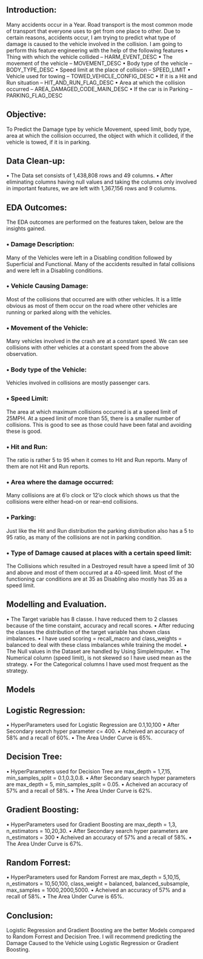 ## Introduction:

Many accidents occur in a Year. Road transport is the most common mode of transport that everyone uses to get from one place to other. Due to certain reasons, accidents occur, I am trying to predict what type of damage is caused to the vehicle involved in the collision. I am going to perform this feature engineering with the help of the following features
•	Thing with which the vehicle collided – HARM_EVENT_DESC
•	The movement of the vehicle – MOVEMENT_DESC
•	Body type of the vehicle – BODY_TYPE_DESC
•	Speed limit at the place of collision – SPEED_LIMIT
•	Vehicle used for towing – TOWED_VEHICLE_CONFIG_DESC
•	If it is a Hit and Run situation – HIT_AND_RUN_FLAG_DESC
•	Area at which the collision occurred – AREA_DAMAGED_CODE_MAIN_DESC
•	If the car is in Parking – PARKING_FLAG_DESC
## Objective:

To Predict the Damage type by vehicle Movement, speed limit, body type, area at which the collision occurred, the object with which it collided, if the vehicle is towed, if it is in parking.

## Data Clean-up:

•	The Data set consists of 1,438,808 rows and 49 columns.
•	After eliminating columns having null values and taking the columns only involved in important features, we are left with 1,367,156 rows and 9 columns.

## EDA Outcomes: 

The EDA outcomes are performed on the features taken, below are the insights gained.
### •	Damage Description:
Many of the Vehicles were left in a Disabling condition followed by Superficial and Functional. Many of the accidents resulted in fatal collisions and were left in a Disabling conditions. 
### •	Vehicle Causing Damage:
Most of the collisions that occurred are with other vehicles. It is a little obvious as most of them occur on the road where other vehicles are running or parked along with the vehicles.
### •	Movement of the Vehicle:
Many vehicles involved in the crash are at a constant speed. We can see collisions with other vehicles at a constant speed from the above observation. 
### •	Body type of the Vehicle:
Vehicles involved in collisions are mostly passenger cars.
### •	Speed Limit:
The area at which maximum collisions occurred is at a speed limit of 25MPH. At a speed limit of more than 55, there is a smaller number of collisions. This is good to see as those could have been fatal and avoiding these is good.
### •	Hit and Run:
The ratio is rather 5 to 95 when it comes to Hit and Run reports. Many of them are not Hit and Run reports.
### •	Area where the damage occurred:
Many collisions are at 6’o clock or 12’o clock which shows us that the collisions were either head-on or rear-end collisions.
### •	Parking:
Just like the Hit and Run distribution the parking distribution also has a 5 to 95 ratio, as many of the collisions are not in parking condition.
### •	Type of Damage caused at places with a certain speed limit:
The Collisions which resulted in a Destroyed result have a speed limit of 30 and above and most of them occurred at a 40-speed limit. Most of the functioning car conditions are at 35 as Disabling also mostly has 35 as a speed limit.

## Modelling and Evaluation.

 •	The Target variable has 8 classe. I have reduced them to 2 classes because of the time constaint, accuracy and recall scores.
 • After reducing the classes the distribution of the target variable has shown class imbalances. 
 • I have used scoring = recall_macro and class_weights = balanced to deal with these class imbalances while training the model.
 • The Null values in the Dataset are handled by Using SimpleImputer.
 • The Numerical column (speed limit), is not skewed so I have used mean as the strategy.
 • For the Categorical columns I have used most frequent as the strategy.

## Models

## Logistic Regression:

 • HyperParameters used for Logistic Regression are 0.1,10,100
 • After Secondary search hyper parameter c= 400.
 • Acheived an accuracy of 58% and a recall of 60%.
 • The Area Under Curve is 65%.

## Decision Tree:

 • HyperParameters used for Decision Tree are max_depth = 1,7,15, min_samples_split = 0.1,0.3,0.8.
 • After Secondary search hyper parameters are max_depth = 5, min_samples_split = 0.05.
 • Acheived an accuracy of 57% and a recall of 58%.
 • The Area Under Curve is 62%.

## Gradient Boosting:

 • HyperParameters used for Gradient Boosting are max_depth = 1,3, n_estimators = 10,20,30.
 • After Secondary search hyper parameters are n_estimators = 300
 • Acheived an accuracy of 57% and a recall of 58%.
 • The Area Under Curve is 67%.

## Random Forrest:

 • HyperParameters used for Random Forrest are max_depth = 5,10,15, n_estimators = 10,50,100, class_weight = balanced, balanced_subsample, max_samples = 1000,2000,5000.
 • Acheived an accuracy of 57% and a recall of 58%.
 • The Area Under Curve is 65%.

## Conclusion:

Logistic Regression and Gradient Boosting are the better Models compared to Random Forrest and Decision Tree. I will recommend predicting the Damage Caused to the Vehicle using Logistic Regression or Gradient Boosting.
